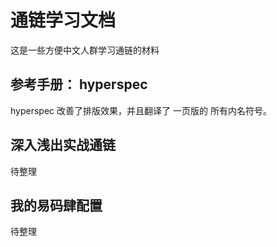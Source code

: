 通链学习文档
============

这是一些方便中文人群学习通链的材料


## 参考手册： hyperspec ##

hyperspec 改善了排版效果，并且翻译了 一页版的 所有内名符号。


## 深入浅出实战通链 ##
待整理

## 我的易码肆配置 ##

待整理


